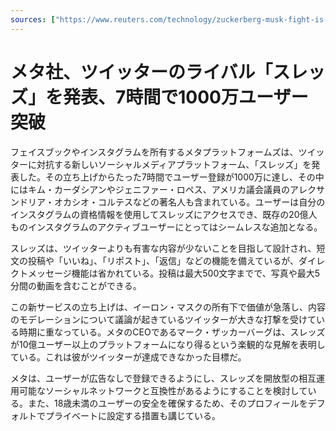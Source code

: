 ```yaml
---
sources: ["https://www.reuters.com/technology/zuckerberg-musk-fight-is-meta-launches-twitter-killer-threads-app-2023-07-05/", "https://www.theguardian.com/technology/2023/jul/06/meta-launches-twitter-rival-threads-in-100-countries"]
---
```

# メタ社、ツイッターのライバル「スレッズ」を発表、7時間で1000万ユーザー突破

フェイスブックやインスタグラムを所有するメタプラットフォームズは、ツイッターに対抗する新しいソーシャルメディアプラットフォーム、「スレッズ」を発表した。その立ち上げからたった7時間でユーザー登録が1000万に達し、その中にはキム・カーダシアンやジェニファー・ロペス、アメリカ議会議員のアレクサンドリア・オカシオ・コルテスなどの著名人も含まれている。ユーザーは自分のインスタグラムの資格情報を使用してスレッズにアクセスでき、既存の20億人ものインスタグラムのアクティブユーザーにとってはシームレスな追加となる。

スレッズは、ツイッターよりも有害な内容が少ないことを目指して設計され、短文の投稿や「いいね」、「リポスト」、「返信」などの機能を備えているが、ダイレクトメッセージ機能は省かれている。投稿は最大500文字までで、写真や最大5分間の動画を含むことができる。

この新サービスの立ち上げは、イーロン・マスクの所有下で価値が急落し、内容のモデレーションについて議論が起きているツイッターが大きな打撃を受けている時期に重なっている。メタのCEOであるマーク・ザッカーバーグは、スレッズが10億ユーザー以上のプラットフォームになり得るという楽観的な見解を表明している。これは彼がツイッターが達成できなかった目標だ。

メタは、ユーザーが広告なしで登録できるようにし、スレッズを開放型の相互運用可能なソーシャルネットワークと互換性があるようにすることを検討している。また、18歳未満のユーザーの安全を確保するため、そのプロフィールをデフォルトでプライベートに設定する措置も講じている。
